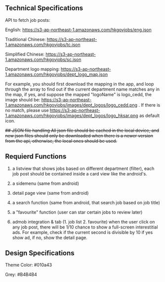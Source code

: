 ## Technical Specifications

API to fetch job posts:

English: https://s3-ap-northeast-1.amazonaws.com/hkgovjobs/eng.json

Traditional Chinese: https://s3-ap-northeast-1.amazonaws.com/hkgovjobs/tc.json

Simplified Chinese: https://s3-ap-northeast-1.amazonaws.com/hkgovjobs/sc.json

Department logo mapping: https://s3-ap-northeast-1.amazonaws.com/hkgovjobs/dept_logo_map.json

For example, you should first download the mapping in the app, and loop through the array to find out if the current department name matches any in the map, if yes, and suppose the mapped "logoName" is logo_cedd, the image should be: https://s3-ap-northeast-1.amazonaws.com/hkgovjobs/images/dept_logos/logo_cedd.png . If there is no match, please use https://s3-ap-northeast-1.amazonaws.com/hkgovjobs/images/dept_logos/logo_hksar.png as default icon.

~~## JSON file handling
All json file should be cached in the local device, and new json files should only be downloaded when there is a newer version from the api, otherwise, the local ones should be used.~~

## Requierd Functions
1. a listview that shows jobs based on different department (filter), each job post should be contained inside a card view like the android's.

2. a sidemenu (same from android)

3. detail page view (same from android)

4. a search function (same from android, that search job based on job title)

5. a "favourite" function (user can star certain jobs to review later)

6. admob integration & tab (1. job list 2. favourite)
when the user click on any job post, there will be 1/10 chance to show a full-screen interestitial ads. For example, check if the current second is divisible by 10 if yes show ad, if no, show the detail page.

## Design Specifications

Theme Color: #010a43

Grey: #B4B4B4
